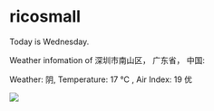 # ricosmall

Today is Wednesday.

Weather infomation of 深圳市南山区， 广东省， 中国: 

Weather: 阴, Temperature: 17 ℃ , Air Index: 19 优

<img src="https://github-readme-stats.vercel.app/api?username=ricosmall&show_icons=true" />
